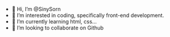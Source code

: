 - 👋 Hi, I’m @SinySorn
- 👀 I’m interested in coding, specifically front-end development.
- 🌱 I’m currently learning html, css...
- 💞️ I’m looking to collaborate on Github

<!---
SinySorn/SinySorn is a ✨ special ✨ repository because its `README.md` (this file) appears on your GitHub profile.
You can click the Preview link to take a look at your changes.
--->
